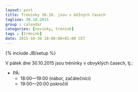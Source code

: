 ```yaml
---
layout: post
title: Tréninky 30.10. jsou v běžných časech
tagline: 30.10.2015
group : calendar
categories: [novinky, trenink]
tags : [trénink]
date: 2015-10-30 18:00:00+01:00 CET
---
```

{% include JB/setup %}

V pátek dne 30.10.2015 jsou tréninky v obvyklých časech, tj.:

- PÁ:
  - 18:00&mdash;19:00 (nábor, začátečníci)
  - 19:00&mdash;20:00 pokročilí
